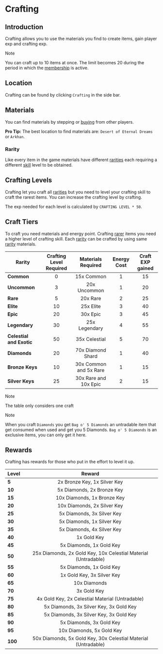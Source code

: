 # Crafting


## Introduction

Crafting allows you to use the materials you find to create items, gain player exp and crafting exp.

> [!Note]
> You can craft up to 10 items at once.
> The limit becomes 20 during the period in which the [membership][1] is active.

## Location

Crafting can be found by clicking `Crafting` in the side bar.

## Materials

You can find materials by stepping or [buying][2] from other players.

**Pro Tip:** The best location to find materials are: `Desert of Eternal Dreams` or `Arkhan`.

### Rarity

Like every item in the game materials have different [rarities][3] each requiring a different [skill][4] level to be obtained.

## Crafting Levels

Crafting let you craft all [rarities][3] but you need to level your crafting skill to craft the rarest items.
You can increase the crafting level by crafting.

The exp needed for each level is calculated by `CRAFTING LEVEL * 50`.


## Craft Tiers

To craft you need materials and energy point.
Crafting [rarer][3] items you need a higher level of crafting skill.
Each [rarity][3] can be crafted by using same [rarity][3] materials.

| Rarity                   | Crafting Level Required  | Materials Required       | Energy Cost | Craft EXP gained |
|--------------------------| :----------------------: | :----------------------: |:----------: | :--------------: |
| **Common**               | 0                        | 15x Common               | 1           | 15               |
| **Uncommon**             | 3                        | 20x Uncommon             | 1           | 20               |
| **Rare**                 | 5                        | 20x Rare                 | 2           | 25               |
| **Elite**                | 10                       | 25x Elite                | 3           | 40               |
| **Epic**                 | 20                       | 30x Epic                 | 3           | 45               |
| **Legendary**            | 30                       | 25x Legendary            | 4           | 55               |
| **Celestial and Exotic** | 50                       | 35x Celestial            | 5           | 70               |
| **Diamonds**             | 20                       | 70x Diamond Shard        | 1           | 40               |
| **Bronze Keys**          | 10                       | 30x Common and 5x Rare   | 1           | 15               |
| **Silver Keys**          | 25                       | 30x Rare and 10x Epic    | 2           | 15               |

> [!Note]
> The table only considers one craft

> [!Note]
> When you craft `Diamonds` you get `Bag o' 5 Diamonds` an untradable item that get consumed when used and get you 5 Diamonds.
> `Bag o' 5 Diamonds` is an exclusive items, you can only get it here.



## Rewards

Crafting has rewards for those who put in the effort to level it up.

| Level     | Reward                                                         |
|-----------| :------------------------------------------------------------: |
| **5**     | 2x Bronze Key, 1x Silver Key                                   |
| **10**    | 5x Diamonds, 2x Bronze Key                                     |
| **15**    | 10x Diamonds, 1x Bronze Key                                    |
| **20**    | 10x Diamonds, 2x Silver Key                                    |
| **25**    | 5x Diamonds, 3x Silver Key                                     |
| **30**    | 5x Diamonds, 1x Silver Key                                     |
| **35**    | 5x Diamonds, 4x Silver Key                                     |
| **40**    | 1x Gold Key                                                    |
| **45**    | 5x Diamonds, 1x Gold Key                                       |
| **50**    | 25x Diamonds, 2x Gold Key, 10x Celestial Material (Untradable) |
| **55**    | 5x Diamonds, 1x Gold Key                                       |
| **60**    | 1x Gold Key, 3x Silver Key                                     |
| **65**    | 10x Diamonds                                                   |
| **70**    | 3x Gold Key                                                    |
| **75**    | 4x Gold Key, 2x Celestial Material (Untradable)                |
| **80**    | 5x Diamonds, 3x Silver Key, 3x Gold Key                        |
| **85**    | 5x Diamonds, 3x Silver Key, 3x Gold Key                        |
| **90**    | 5x Diamonds, 3x Gold Key                                       |
| **95**    | 10x Diamonds, 5x Gold Key                                      |
| **100**   | 50x Diamonds, 5x Gold Key, 30x Celestial Material (Untradable) |


[1]:/wiki/character/membership?same_window=true
[2]:/wiki/economy-and-trading/player-market?same_window=true
[3]:/wiki/items/rarities?same_window=true
[4]:/wiki/character/skills?same_window=true